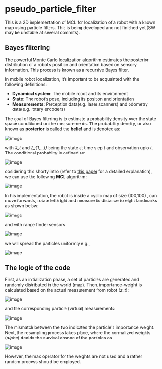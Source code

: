# pseudo_particle_filter
This is a 2D implementation of MCL for localization of a robot with a known map using particle filters. This is being developed and not finished yet (SW may be unstable at several commits).

## Bayes filtering
The powerful Monte Carlo localization algorithm estimates the posterior distribution of a robot’s position and orientation based on sensory information. This process is known as a recursive Bayes filter.

In mobile robot localization, it’s important to be acquainted with the following definitions:

  - **Dynamical system**: The mobile robot and its environment
  - **State**: The robot’s pose, including its position and orientation
  - **Measurements**: Perception data(e.g. laser scanners) and odometry data(e.g. rotary encoders)

The goal of Bayes filtering is to estimate a probability density over the state space conditioned on the measurements. The probability density, or also known as **posterior** is called the **belief** and is denoted as: 

![image](https://user-images.githubusercontent.com/17289954/102710884-e39a8300-42b5-11eb-9975-501ec12d04f9.png)

with *X_t* and *Z_{1,..,t}* being the state at time step *t* and observation upto *t*. The conditional probablity is defined as:


![image](https://user-images.githubusercontent.com/17289954/102710980-b0a4bf00-42b6-11eb-8ad1-511045868a30.png)


cosidering this shorty intro (refer to [this paper](http://robots.stanford.edu/papers/thrun.robust-mcl.pdf) for a detailed explanation), we can use the following **MCL** algorithm: 

![image](https://user-images.githubusercontent.com/17289954/102711316-e8ad0180-42b8-11eb-8734-f4953f18c9e3.png)

In his implementation, the robot is inside a cyclic map of size (100,100) , can move forwards, rotate left/right and measure its distance to eight landmarks as shown below:

![image](https://user-images.githubusercontent.com/17289954/102711450-22cad300-42ba-11eb-84d8-4c51829378be.png)

and with range finder sensors

![image](https://user-images.githubusercontent.com/17289954/102711470-4857dc80-42ba-11eb-9a75-2cebd4ff9b72.png)

we will spread the particles uniformly e.g.,

![image](https://user-images.githubusercontent.com/17289954/102711509-8bb24b00-42ba-11eb-9bda-21828b9ab088.png)


## The logic of the code

First, as an initialization phase, a set of particles are generated and randomly distributed in the world (map). Then, importance-weight is calculated based on the actual measurement from robot (*z_t*):

![image](https://user-images.githubusercontent.com/17289954/102715635-24ef5a80-42d7-11eb-9dc0-0dc43e36327b.png)

and the corresponding particle (virtual) measurements:

![image](https://user-images.githubusercontent.com/17289954/102715688-70a20400-42d7-11eb-905b-02714a256a88.png)

The mismatch between the two indicates the particle's importance weight. Next, the resampling process takes place, where the normalized weights (*alpha*) decide the survival chance of the particles as

![image](https://user-images.githubusercontent.com/17289954/102715969-fd00f680-42d8-11eb-8807-e8ea4479a035.png)

However, the max operator for the weights are not used and a rather random process should be employed.





